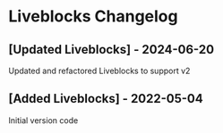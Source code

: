 # Liveblocks Changelog

## [Updated Liveblocks] - 2024-06-20

Updated and refactored Liveblocks to support v2

## [Added Liveblocks] - 2022-05-04

Initial version code
